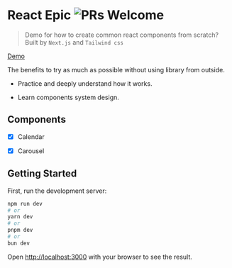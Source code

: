 # React Epic ![PRs Welcome](https://img.shields.io/badge/PRs-welcome-green.svg)

> Demo for how to create common react components from scratch? Built by `Next.js` and `Tailwind css`

[Demo](https://baskvava.github.io/react-epic/)

The benefits to try as much as possible without using library from outside.

- Practice and deeply understand how it works.

- Learn components system design.

## Components

- [x] Calendar

- [x] Carousel

## Getting Started

First, run the development server:

```bash
npm run dev
# or
yarn dev
# or
pnpm dev
# or
bun dev
```

Open [http://localhost:3000](http://localhost:3000) with your browser to see the result.
